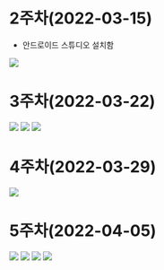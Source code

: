 # 2주차(2022-03-15)
- 안드로이드 스튜디오 설치함
 
 <img width="" height="" src="./pic/2st_png.png"></img>

# 3주차(2022-03-22)

<img width="" height="" src="./pic/네이버.png"> </img>
<img width="" height="" src="./pic/전화걸기.png"> </img>
<img width="" height="" src="./pic/홈.png"> </img>

# 4주차(2022-03-29)

<img width="" height="" src="./pic/메세지1.png"> </img>

# 5주차(2022-04-05)

<img width="" height="" src="./pic/a.png"> </img>
<img width="" height="" src="./pic/b.png"> </img>
<img width="" height="" src="./pic/c.png"> </img>
<img width="" height="" src="./pic/d.png"> </img>
